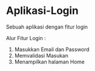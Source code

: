# Aplikasi-Login
Sebuah aplikasi dengan fitur login

Alur Fitur Login :
1. Masukkan Email dan Password
2. Memvalidasi Masukan
3. Menampilkan halaman Home
